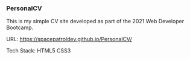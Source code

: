 ### PersonalCV
This is my simple CV site developed as part of the 2021 Web Developer Bootcamp.

URL: https://spacepatroldev.github.io/PersonalCV/

Tech Stack: HTML5 CSS3
